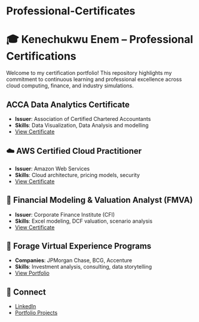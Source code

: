 # Professional-Certificates

# 🎓 Kenechukwu Enem – Professional Certifications

Welcome to my certification portfolio! This repository highlights my commitment to continuous learning and professional excellence across cloud computing, finance, and industry simulations.

##  ACCA Data Analytics Certificate
- **Issuer**: Association of Certified Chartered Accountants  
- **Skills**: Data Visualization, Data Analysis and modelling  
- [View Certificate](ACCA/Data-Analytics-certificate.pdf)

## ☁️ AWS Certified Cloud Practitioner

- **Issuer**: Amazon Web Services  
- **Skills**: Cloud architecture, pricing models, security  
- [View Certificate](AWS/aws-cloud-practitioner.pdf)

## 💼 Financial Modeling & Valuation Analyst (FMVA)

- **Issuer**: Corporate Finance Institute (CFI)  
- **Skills**: Excel modeling, DCF valuation, scenario analysis  
- [View Certificate](Financial_Modeling/fmva-certificate.pdf)

## 🧪 Forage Virtual Experience Programs

- **Companies**: JPMorgan Chase, BCG, Accenture  
- **Skills**: Investment analysis, consulting, data storytelling  
- [View Portfolio](Forage/)

## 🔗 Connect

- [LinkedIn](https://bit.ly/45VfP1Z)
- [Portfolio Projects](https://github.com/Kenechukwu5558)
